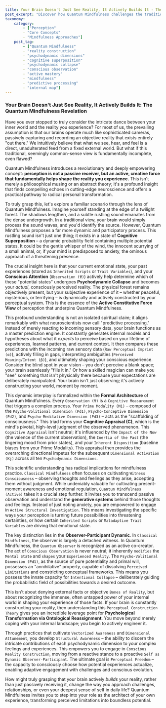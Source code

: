 ```yaml
---
title: Your Brain Doesn't Just See Reality, It Actively Builds It - The Quantum Mindfulness Revelation
post_excerpt: "Discover how Quantum Mindfulness challenges the traditional view of perception, revealing that your brain doesn't just passively observe reality, but actively creates it. This transformative framework empowers you to understand the generative systems of your consciousness, enabling a profound shift from passive acceptance to active co-creation of your experienced world. Learn how to leverage this insight for deep personal transformation and 'perceptual freedom'."
taxonomy:
    category:
        - ["Perception"
        - "Core Concepts"
        - "Mindfulness Approaches"]
    post_tag:
        - ["Quantum Mindfulness"
        - "reality construction"
        - "psychodynamic dimensions"
        - "cognitive superposition"
        - "psychodynamic collapse"
        - "conscious observation"
        - "active mastery"
        - "mindfulness"
        - "predictive processing"
        - "internal map"]
---
```

### Your Brain Doesn't Just See Reality, It Actively Builds It: The Quantum Mindfulness Revelation

Have you ever stopped to truly consider the intricate dance between your inner world and the reality you experience? For most of us, the prevailing assumption is that our brains operate much like sophisticated cameras, passively capturing and recording an objective reality that exists entirely "out there." We intuitively believe that what we see, hear, and feel is a direct, unadulterated feed from a fixed external world. But what if this traditional, seemingly common-sense view is fundamentally incomplete, even flawed?

Quantum Mindfulness introduces a revolutionary and deeply empowering concept: **perception is not a passive receiver, but an active, creative force that fundamentally helps shape the reality you experience.** This isn't merely a philosophical musing or an abstract theory; it's a profound insight that finds compelling echoes in cutting-edge neuroscience and offers a practical pathway to radical personal transformation.

To truly grasp this, let's explore a familiar scenario through the lens of Quantum Mindfulness. Imagine yourself standing at the edge of a twilight forest. The shadows lengthen, and a subtle rustling sound emanates from the dense undergrowth. In a traditional view, your brain would simply process the sound waves, and you'd identify the source. However, Quantum Mindfulness proposes a far more dynamic and participatory process. This rustling sound isn't just one thing; it exists in a state of **Cognitive Superposition** – a dynamic probability field containing multiple potential states. It could be the gentle whisper of the wind, the innocent scurrying of a small animal, or, if your mind is predisposed to anxiety, the ominous approach of a threatening presence.

The crucial insight here is that your current emotional state, your past experiences (stored as `Inherited Scripts` or `Trait Variables`), and your **Conscious Attention** (`Observation (Ψ)`) actively help determine which of these "potential states" undergoes **Psychodynamic Collapse** and becomes your *actual*, consciously perceived reality. The physical forest remains objectively present, but your subjective experience of it – whether peaceful, mysterious, or terrifying – is dynamically and actively constructed by your perceptual system. This is the essence of the **Active Constitutive Force View** of perception that underpins Quantum Mindfulness.

This profound understanding is not an isolated spiritual claim; it aligns remarkably with what neuroscientists now call "predictive processing." Instead of merely reacting to incoming sensory data, your brain functions as a master prediction engine. It constantly generates internal models and hypotheses about what it *expects* to perceive based on your lifetime of experiences, learned patterns, and current context. It then compares these predictions with the incoming raw sensory data (`Raw Perceptual Imprint (α)`), actively filling in gaps, interpreting ambiguities (`Perceived Meaning/Intent (β)`), and ultimately shaping your conscious experience. Consider the blind spot in your vision – you don't perceive a blank space; your brain seamlessly "fills it in." Or how a skilled magician can make you "see" something that isn't physically there because your expectations are deliberately manipulated. Your brain isn't just observing; it's actively constructing your world, moment by moment.

This dynamic interplay is formalized within the **Formal Architecture** of Quantum Mindfulness. Every `Observation (Ψ)` is a `Cognitive Measurement` that triggers a complex process. Your `Prime Modality (M1)` – composed of the `Psycho-Volitional Dimension (Pd1)`, `Psycho-Conceptive Dimension (Pd2)`, and `Psycho-Meditative Dimension (Pd3)` – acts as the "scaffolding of consciousness." This triad forms your **Cognitive Appraisal (C)**, which is the mind's pivotal, high-level judgment of the observed phenomenon. This `Cognitive Appraisal` isn't neutral; it's influenced by the `Impact of the Now` (the valence of the current observation), the `Inertia of the Past` (the lingering mood from prior states), and your `Inherent Disposition` (baseline biases from your Prime Modality). This appraisal then provides the overarching directional impetus for the subsequent `Dimensional Activation (Kj)` across all ten `Psychodynamic Dimensions`.

This scientific understanding has radical implications for mindfulness practice. `Classical Mindfulness` often focuses on cultivating `Witness Consciousness` – observing thoughts and feelings as they arise, accepting them without judgment. While undeniably valuable for cultivating present-moment awareness and emotional regulation, `Quantum Mindfulness (Active)` takes it a crucial step further. It invites you to transcend passive observation and understand the **generative systems** behind those thoughts and feelings. Instead of just noting anxiety, you are empowered to engage in `Active Structural Investigation`. This means investigating the specific ways your perception is turning future possibilities into threatening certainties, or how certain `Inherited Scripts` or `Maladaptive Trait Variables` are driving that emotional state.

The key distinction lies in the **Observer-Participant Dynamic**. In `Classical Mindfulness`, the observer is largely a detached witness. In Quantum Mindfulness, the `Quantum Observer` is recognized as an active co-creator. The act of `Conscious Observation` is never neutral; it inherently `modifies` the `Mental State` and `shapes` your `Experienced Reality`. The `Psycho-Volitional Dimension (Pd1)`, as the source of pure potentiality and primal will, possesses an "annihilative" property, capable of dissolving `Perceived Limitations` and constricting conceptual frameworks. This means you possess the innate capacity for `Intentional Collapse` – deliberately guiding the probabilistic field of possibilities towards a desired outcome.

This isn't about denying external facts or objective `Bones of Reality`, but about recognizing the immense, often untapped power of your internal world in shaping your experience of those facts. If your brain is constantly constructing your reality, then understanding this `Perceptual Construction Theory` gives you an incredible leverage point for **Psychological Transformation via Ontological Reassignment**. You move beyond merely coping with your internal landscape; you begin to actively engineer it.

Through practices that cultivate `Vectorized Awareness` and `Dimensional Attunement`, you develop `Structural Awareness` – the ability to discern the intricate contributions of each psychodynamic dimension to your complex feelings and experiences. This empowers you to engage in `Conscious Reality Construction`, moving from a reactive stance to a proactive `Self as Dynamic Observer-Participant`. The ultimate goal is `Perceptual Freedom` – the capacity to consciously choose how potential experiences actualize, enabling adaptive engagement with challenges and conscious evolution.

How might truly grasping that your brain actively *builds* your reality, rather than just passively receiving it, change the way you approach challenges, relationships, or even your deepest sense of self in daily life? Quantum Mindfulness invites you to step into your role as the architect of your own experience, transforming perceived limitations into boundless potential.